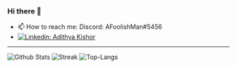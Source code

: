 ### Hi there 👋

- 📫 How to reach me: Discord: AFoolishMan#5456
- [![Linkedin: Adithya Kishor](https://img.shields.io/badge/LinkedIn-0077B5?style=for-the-badge&logo=linkedin&logoColor=white/)](https://www.linkedin.com/in/adithya-kishor/)
---
![Github Stats]("https://github-readme-stats.vercel.app/api?username=The-Coder-Kishor&show_icons=true&theme=gruvbox")
![Streak]("http://github-readme-streak-stats.herokuapp.com?user=The-Coder-Kishor&theme=gruvbox")
![Top-Langs]("http://github-readme-stats.vercel.app/api/top-langs/?username=The-Coder-Kishor&show_icons=true&theme=gruvbox")
